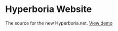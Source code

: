 Hyperboria Website
==========

The source for the new Hyperboria.net. [View demo](http://hyperboria.net/new/)


